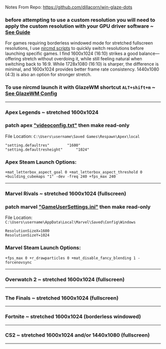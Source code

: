 Notes From Repo: https://github.com/dillacorn/win-glaze-dots

### before attempting to use a custom resolution you will need to apply the custom resolution with your GPU driver software ~ [See Guide](https://github.com/dillacorn/win-glaze-dots/blob/main/amd_software_settings.md)

For games requiring borderless windowed mode for stretched fullscreen resolutions, I use [nircmd scripts](https://github.com/dillacorn/win-glaze-dots/blob/main/UserProfile/scripts) to quickly switch resolutions before launching specific games. I find 1600x1024 (16:10) strikes a good balance—offering stretch without overdoing it, while still feeling natural when switching back to 16:9. While 1728x1080 (16:10) is sharper, the difference is minimal, and 1600x1024 provides better frame rate consistency. 1440x1080 (4:3) is also an option for stronger stretch.

### To use nircmd launch it with GlazeWM shortcut `ALT+shift+m` ~ [See GlazeWM Config](https://github.com/dillacorn/win-glaze-dots/blob/d8667c1f86257113a0b3ad13b69d28e74fd226f0/UserProfile/.glzr/glazewm/config.yaml#L415)
---
### Apex Legends ~ stretched 1600x1024
### patch apex ["videoconfig.txt"](https://github.com/dillacorn/win-glaze-dots/blob/main/Game_Config_Files/Apex%20Legends/UserProfile/Saved%20Games/Respawn/Apex/Local/videoconfig.txt) then make read-only

File Location: `C:\Users\username\Saved Games\Respawn\Apex\local`

```
"setting.defaultres"		"1600"
"setting.defaultresheight"		"1024"
```

### Apex Steam Launch Options:
`+mat_letterbox_aspect_goal 0 +mat_letterbox_aspect_threshold 0 +building_cubemaps "1" -dev -freq 240 +fps_max 240`

---
### Marvel Rivals ~ stretched 1600x1024 (fullscreen)
### patch marvel ["GameUserSettings.ini"](https://github.com/dillacorn/win-glaze-dots/blob/main/Game_Config_Files/Marvel%20Rivals/AppData/Local/Marvel/Saved/Config/Windows/GameUserSettings.ini) then make read-only

File Location: `C:\Users\username\AppData\Local\Marvel\Saved\Config\Windows`

```
ResolutionSizeX=1600
ResolutionSizeY=1024
```

### Marvel Steam Launch Options:
`+fps_max 0 +r_drawparticles 0 +mat_disable_fancy_blending 1 -forcenovsync`

---
### Overwatch 2 ~ stretched 1600x1024 (fullscreen)
---
### The Finals ~ stretched 1600x1024 (fullscreen)
---
### Fortnite ~ stretched 1600x1024 (borderless windowed)
---
### CS2 ~ stretched 1600x1024 and/or 1440x1080 (fullscreen)
---
